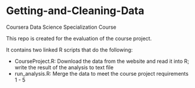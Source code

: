 # Getting-and-Cleaning-Data
Coursera Data Science Specialization Course

This repo is created for the evaluation of the course project.

It contains two linked R scripts that do the following:
- CourseProject.R: Download the data from the website and read it into R; write the result of the analysis to text file
- run_analysis.R: Merge the data to meet the course project requirements 1 - 5
